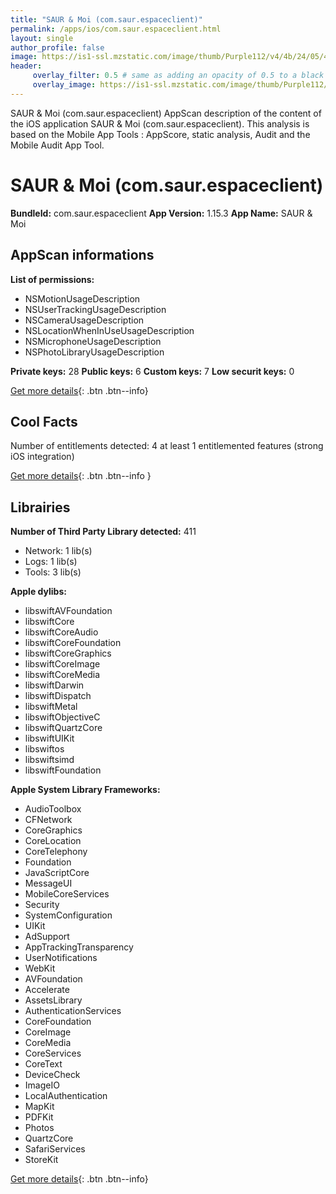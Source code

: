 ```yaml
---
title: "SAUR & Moi (com.saur.espaceclient)"
permalink: /apps/ios/com.saur.espaceclient.html
layout: single
author_profile: false
image: https://is1-ssl.mzstatic.com/image/thumb/Purple112/v4/4b/24/05/4b24054e-ff6d-088d-ffb7-a6745bab9773/AppIcon-0-0-1x_U007emarketing-0-0-0-5-0-0-sRGB-0-0-0-GLES2_U002c0-512MB-85-220-0-0.png/512x512bb.jpg
header: 
     overlay_filter: 0.5 # same as adding an opacity of 0.5 to a black background
     overlay_image: https://is1-ssl.mzstatic.com/image/thumb/Purple112/v4/4b/24/05/4b24054e-ff6d-088d-ffb7-a6745bab9773/AppIcon-0-0-1x_U007emarketing-0-0-0-5-0-0-sRGB-0-0-0-GLES2_U002c0-512MB-85-220-0-0.png/512x512bb.jpg
---
```

SAUR & Moi (com.saur.espaceclient) AppScan description of the content of the iOS application SAUR & Moi (com.saur.espaceclient). This analysis is based on the Mobile App Tools : AppScore, static analysis, Audit and the Mobile Audit App Tool.

# SAUR & Moi (com.saur.espaceclient)

**BundleId:** com.saur.espaceclient
**App Version:** 1.15.3
**App Name:** SAUR & Moi


## AppScan informations 

**List of permissions:** 
- NSMotionUsageDescription
- NSUserTrackingUsageDescription
- NSCameraUsageDescription
- NSLocationWhenInUseUsageDescription
- NSMicrophoneUsageDescription
- NSPhotoLibraryUsageDescription
  
  
**Private keys:** 28
**Public keys:** 6
**Custom keys:** 7
**Low securit keys:** 0
  
[Get more details](/pricing.html){: .btn .btn--info}

## Cool Facts

Number of entitlements detected: 4
at least 1 entitlemented features (strong iOS integration)
  
[Get more details](/pricing.html){: .btn .btn--info }

## Librairies 
**Number of Third Party Library detected:** 411
- Network: 1 lib(s)
- Logs: 1 lib(s)
- Tools: 3 lib(s)


**Apple dylibs:**
- libswiftAVFoundation
- libswiftCore
- libswiftCoreAudio
- libswiftCoreFoundation
- libswiftCoreGraphics
- libswiftCoreImage
- libswiftCoreMedia
- libswiftDarwin
- libswiftDispatch
- libswiftMetal
- libswiftObjectiveC
- libswiftQuartzCore
- libswiftUIKit
- libswiftos
- libswiftsimd
- libswiftFoundation


**Apple System Library Frameworks:**
- AudioToolbox
- CFNetwork
- CoreGraphics
- CoreLocation
- CoreTelephony
- Foundation
- JavaScriptCore
- MessageUI
- MobileCoreServices
- Security
- SystemConfiguration
- UIKit
- AdSupport
- AppTrackingTransparency
- UserNotifications
- WebKit
- AVFoundation
- Accelerate
- AssetsLibrary
- AuthenticationServices
- CoreFoundation
- CoreImage
- CoreMedia
- CoreServices
- CoreText
- DeviceCheck
- ImageIO
- LocalAuthentication
- MapKit
- PDFKit
- Photos
- QuartzCore
- SafariServices
- StoreKit


  
[Get more details](/pricing.html){: .btn .btn--info}

